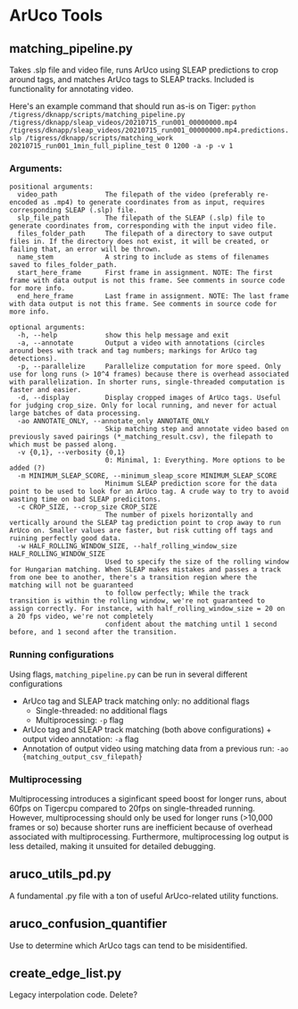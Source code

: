 # ArUco Tools

## matching_pipeline.py

Takes .slp file and video file, runs ArUco using SLEAP predictions to crop around tags, and matches ArUco tags to SLEAP tracks.  Included is functionality for annotating video.

Here's an example command that should run as-is on Tiger:
`python /tigress/dknapp/scripts/matching_pipeline.py /tigress/dknapp/sleap_videos/20210715_run001_00000000.mp4 /tigress/dknapp/sleap_videos/20210715_run001_00000000.mp4.predictions.slp /tigress/dknapp/scripts/matching_work 20210715_run001_1min_full_pipline_test 0 1200 -a -p -v 1`

### Arguments:
    positional arguments:
      video_path            The filepath of the video (preferably re-encoded as .mp4) to generate coordinates from as input, requires corresponding SLEAP (.slp) file.
      slp_file_path         The filepath of the SLEAP (.slp) file to generate coordinates from, corresponding with the input video file.
      files_folder_path     The filepath of a directory to save output files in. If the directory does not exist, it will be created, or failing that, an error will be thrown.
      name_stem             A string to include as stems of filenames saved to files_folder_path.
      start_here_frame      First frame in assignment. NOTE: The first frame with data output is not this frame. See comments in source code for more info.
      end_here_frame        Last frame in assignment. NOTE: The last frame with data output is not this frame. See comments in source code for more info.
    
    optional arguments:
      -h, --help            show this help message and exit
      -a, --annotate        Output a video with annotations (circles around bees with track and tag numbers; markings for ArUco tag detections).
      -p, --parallelize     Parallelize computation for more speed. Only use for long runs (> 10^4 frames) because there is overhead associated with parallelization. In shorter runs, single-threaded computation is faster and easier.
      -d, --display         Display cropped images of ArUco tags. Useful for judging crop_size. Only for local running, and never for actual large batches of data processing.
      -ao ANNOTATE_ONLY, --annotate_only ANNOTATE_ONLY
                            Skip matching step and annotate video based on previously saved pairings (*_matching_result.csv), the filepath to which must be passed along.
      -v {0,1}, --verbosity {0,1}
                            0: Minimal, 1: Everything. More options to be added (?)
      -m MINIMUM_SLEAP_SCORE, --minimum_sleap_score MINIMUM_SLEAP_SCORE
                            Minimum SLEAP prediction score for the data point to be used to look for an ArUco tag. A crude way to try to avoid wasting time on bad SLEAP predicitons.
      -c CROP_SIZE, --crop_size CROP_SIZE
                            The number of pixels horizontally and vertically around the SLEAP tag prediction point to crop away to run ArUco on. Smaller values are faster, but risk cutting off tags and ruining perfectly good data.
      -w HALF_ROLLING_WINDOW_SIZE, --half_rolling_window_size HALF_ROLLING_WINDOW_SIZE
                            Used to specify the size of the rolling window for Hungarian matching. When SLEAP makes mistakes and passes a track from one bee to another, there's a transition region where the matching will not be guaranteed
                            to follow perfectly; While the track transition is within the rolling window, we're not guaranteed to assign correctly. For instance, with half_rolling_window_size = 20 on a 20 fps video, we're not completely
                            confident about the matching until 1 second before, and 1 second after the transition.

### Running configurations
Using flags, `matching_pipeline.py` can be run in several different configurations
- ArUco tag and SLEAP track matching only: no additional flags
	- Single-threaded: no additional flags
	- Multiprocessing: `-p` flag
- ArUco tag and SLEAP track matching (both above configurations) + output video annotation: `-a` flag
- Annotation of output video using matching data from a previous run:  `-ao {matching_output_csv_filepath}`

### Multiprocessing
Multiprocessing introduces a siginficant speed boost for longer runs, about 60fps on Tigercpu compared to 20fps on single-threaded running.  However, multiprocessing should only be used for longer runs (>10,000 frames or so) because shorter runs are inefficient because of overhead associated with multiprocessing.  Furthermore, multiprocessing log output is less detailed, making it unsuited for detailed debugging.

## aruco_utils_pd.py

A fundamental .py file with a ton of useful ArUco-related utility functions.

## aruco_confusion_quantifier

Use to determine which ArUco tags can tend to be misidentified.

## create_edge_list.py

Legacy interpolation code.  Delete?
